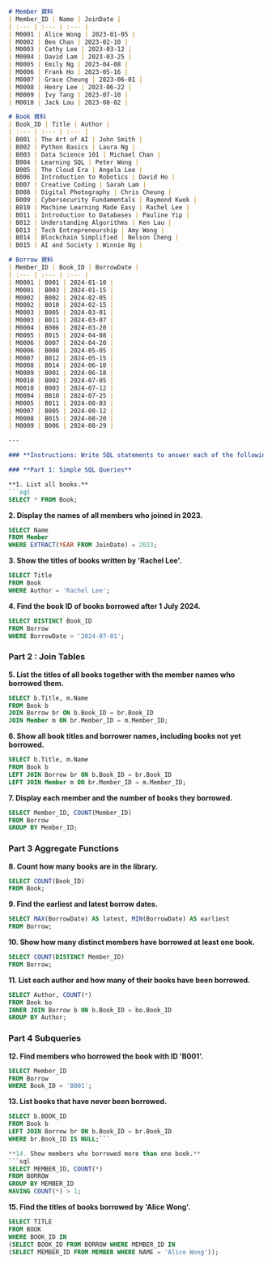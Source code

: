 ```markdown
# Member 資料
| Member_ID | Name | JoinDate |
| :--- | :--- | :--- |
| M0001 | Alice Wong | 2023-01-05 |
| M0002 | Ben Chan | 2023-02-10 |
| M0003 | Cathy Lee | 2023-03-12 |
| M0004 | David Lam | 2023-03-25 |
| M0005 | Emily Ng | 2023-04-08 |
| M0006 | Frank Ho | 2023-05-16 |
| M0007 | Grace Cheung | 2023-06-01 |
| M0008 | Henry Lee | 2023-06-22 |
| M0009 | Ivy Tang | 2023-07-10 |
| M0010 | Jack Lau | 2023-08-02 |

# Book 資料
| Book_ID | Title | Author |
| :--- | :--- | :--- |
| B001 | The Art of AI | John Smith |
| B002 | Python Basics | Laura Ng |
| B003 | Data Science 101 | Michael Chan |
| B004 | Learning SQL | Peter Wong |
| B005 | The Cloud Era | Angela Lee |
| B006 | Introduction to Robotics | David Ho |
| B007 | Creative Coding | Sarah Lam |
| B008 | Digital Photography | Chris Cheung |
| B009 | Cybersecurity Fundamentals | Raymond Kwok |
| B010 | Machine Learning Made Easy | Rachel Lee |
| B011 | Introduction to Databases | Pauline Yip |
| B012 | Understanding Algorithms | Ken Lau |
| B013 | Tech Entrepreneurship | Amy Wong |
| B014 | Blockchain Simplified | Nelson Cheng |
| B015 | AI and Society | Winnie Ng |

# Borrow 資料
| Member_ID | Book_ID | BorrowDate |
| :--- | :--- | :--- |
| M0001 | B001 | 2024-01-10 |
| M0001 | B003 | 2024-01-15 |
| M0002 | B002 | 2024-02-05 |
| M0002 | B010 | 2024-02-15 |
| M0003 | B005 | 2024-03-01 |
| M0003 | B011 | 2024-03-07 |
| M0004 | B006 | 2024-03-20 |
| M0005 | B015 | 2024-04-08 |
| M0006 | B007 | 2024-04-20 |
| M0006 | B008 | 2024-05-05 |
| M0007 | B012 | 2024-05-15 |
| M0008 | B014 | 2024-06-10 |
| M0009 | B001 | 2024-06-18 |
| M0010 | B002 | 2024-07-05 |
| M0010 | B003 | 2024-07-12 |
| M0004 | B010 | 2024-07-25 |
| M0005 | B011 | 2024-08-03 |
| M0007 | B005 | 2024-08-12 |
| M0008 | B015 | 2024-08-20 |
| M0009 | B006 | 2024-08-29 |

---

### **Instructions: Write SQL statements to answer each of the following questions based on the database tables: Member, Book, and Borrow.**

### **Part 1: Simple SQL Queries**

**1. List all books.**
```sql
SELECT * FROM Book;
```

**2. Display the names of all members who joined in 2023.**
```sql
SELECT Name 
FROM Member 
WHERE EXTRACT(YEAR FROM JoinDate) = 2023;
```

**3. Show the titles of books written by 'Rachel Lee'.**
```sql
SELECT Title 
FROM Book 
WHERE Author = 'Rachel Lee';
```

**4. Find the book ID of books borrowed after 1 July 2024.**
```sql
SELECT DISTINCT Book_ID 
FROM Borrow 
WHERE BorrowDate > '2024-07-01';
```

### **Part 2 : Join Tables**

**5. List the titles of all books together with the member names who borrowed them.**
```sql
SELECT b.Title, m.Name 
FROM Book b 
JOIN Borrow br ON b.Book_ID = br.Book_ID 
JOIN Member m ON br.Member_ID = m.Member_ID;
```

**6. Show all book titles and borrower names, including books not yet borrowed.**
```sql
SELECT b.Title, m.Name 
FROM Book b 
LEFT JOIN Borrow br ON b.Book_ID = br.Book_ID 
LEFT JOIN Member m ON br.Member_ID = m.Member_ID;
```

**7. Display each member and the number of books they borrowed.**
```sql
SELECT Member_ID, COUNT(Member_ID) 
FROM Borrow 
GROUP BY Member_ID;
```

### **Part 3 Aggregate Functions**

**8. Count how many books are in the library.**
```sql
SELECT COUNT(Book_ID) 
FROM Book;
```

**9. Find the earliest and latest borrow dates.**
```sql
SELECT MAX(BorrowDate) AS latest, MIN(BorrowDate) AS earliest 
FROM Borrow;
```

**10. Show how many distinct members have borrowed at least one book.**
```sql
SELECT COUNT(DISTINCT Member_ID) 
FROM Borrow;
```

**11. List each author and how many of their books have been borrowed.**
```sql
SELECT Author, COUNT(*) 
FROM Book bo 
INNER JOIN Borrow b ON b.Book_ID = bo.Book_ID 
GROUP BY Author;
```

### **Part 4 Subqueries**

**12. Find members who borrowed the book with ID 'B001'.**
```sql
SELECT Member_ID 
FROM Borrow 
WHERE Book_ID = 'B001';
```

**13. List books that have never been borrowed.**
```sql
SELECT b.BOOK_ID 
FROM Book b 
LEFT JOIN Borrow br ON b.Book_ID = br.Book_ID 
WHERE br.Book_ID IS NULL;```

**14. Show members who borrowed more than one book.**
```sql
SELECT MEMBER_ID, COUNT(*)
FROM BORROW
GROUP BY MEMBER_ID
HAVING COUNT(*) > 1;
```

**15. Find the titles of books borrowed by 'Alice Wong'.**
```sql
SELECT TITLE 
FROM BOOK
WHERE BOOK_ID IN
(SELECT BOOK_ID FROM BORROW WHERE MEMBER_ID IN
(SELECT MEMBER_ID FROM MEMBER WHERE NAME = 'Alice Wong'));
```
```
